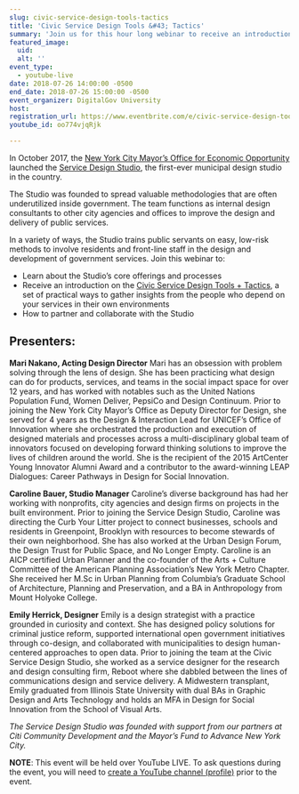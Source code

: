 ```yaml
---
slug: civic-service-design-tools-tactics
title: 'Civic Service Design Tools &#43; Tactics'
summary: 'Join us for this hour long webinar to receive an introduction on the Civic Service Design Tools &#43; Tactics, a set of practical ways to gather insights from the people who depend on your services in their own environments&#46; '
featured_image: 
  uid: 
  alt: ''
event_type: 
  - youtube-live
date: 2018-07-26 14:00:00 -0500
end_date: 2018-07-26 15:00:00 -0500
event_organizer: DigitalGov University
host: 
registration_url: https://www.eventbrite.com/e/civic-service-design-tools-tactics-tickets-47865327483
youtube_id: oo774vjqRjk

---
```


In October 2017, the [New York City Mayor’s Office for Economic Opportunity](https://www1.nyc.gov/site/opportunity/index.page) launched the [Service Design Studio](https://www1.nyc.gov/site/opportunity/portfolio/service-design-studio.page), the first-ever municipal design studio in the country. 

The Studio was founded to spread valuable methodologies that are often underutilized inside government. The team functions as internal design consultants to other city agencies and offices to improve the design and delivery of public services. 

In a variety of ways, the Studio trains public servants on easy, low-risk methods to involve residents and front-line staff in the design and development of government services. Join this webinar to: 

- Learn about the Studio’s core offerings and processes
- Receive an introduction on the [Civic Service Design Tools + Tactics](https://www1.nyc.gov/assets/servicedesign/index.html), a set of practical ways to gather insights from the people who depend on your services in their own environments 
- How to partner and collaborate with the Studio

## Presenters: 

**Mari Nakano, Acting Design Director** 
Mari has an obsession with problem solving through the lens of design. She has been practicing what design can do for products, services, and teams in the social impact space for over 12 years, and has worked with notables such as the United Nations Population Fund, Women Deliver, PepsiCo and Design Continuum. Prior to joining the New York City Mayor’s Office as Deputy Director for Design, she served for 4 years as the Design & Interaction Lead for UNICEF’s Office of Innovation where she orchestrated the production and execution of designed materials and processes across a multi-disciplinary global team of innovators focused on developing forward thinking solutions to improve the lives of children around the world. She is the recipient of the 2015 ArtCenter Young Innovator Alumni Award and a contributor to the award-winning LEAP Dialogues: Career Pathways in Design for Social Innovation.

**Caroline Bauer, Studio Manager** 
Caroline’s diverse background has had her working with nonprofits, city agencies and design firms on projects in the built environment. Prior to joining the Service Design Studio, Caroline was directing the Curb Your Litter project to connect businesses, schools and residents in Greenpoint, Brooklyn with resources to become stewards of their own neighborhood. She has also worked at the Urban Design Forum, the Design Trust for Public Space, and No Longer Empty. Caroline is an AICP certified Urban Planner and the co-founder of the Arts + Culture Committee of the American Planning Association’s New York Metro Chapter. She received her M.Sc in Urban Planning from Columbia’s Graduate School of Architecture, Planning and Preservation, and a BA in Anthropology from Mount Holyoke College.

**Emily Herrick, Designer** 
Emily is a design strategist with a practice grounded in curiosity and context. She has designed policy solutions for criminal justice reform, supported international open government initiatives through co-design, and collaborated with municipalities to design human-centered approaches to open data. Prior to joining the team at the Civic Service Design Studio, she worked as a service designer for the research and design consulting firm, Reboot where she dabbled between the lines of communications design and service delivery. A Midwestern transplant, Emily graduated from Illinois State University with dual BAs in Graphic Design and Arts Technology and holds an MFA in Design for Social Innovation from the School of Visual Arts.
 
_The Service Design Studio was founded with support from our partners at Citi Community Development and the Mayor’s Fund to Advance New York City._

**NOTE**: This event will be held over YouTube LIVE. To ask questions during the event, you will need to [create a YouTube channel (profile)](https://support.google.com/youtube/answer/1646861?hl=en) prior to the event.
